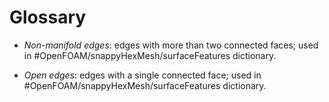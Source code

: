 # Glossary

- *Non-manifold edges*: edges with more than two connected faces; used in #OpenFOAM/snappyHexMesh/surfaceFeatures dictionary.

- *Open edges*: edges with a single connected face; used in #OpenFOAM/snappyHexMesh/surfaceFeatures dictionary.